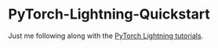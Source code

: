 # PyTorch-Lightning-Quickstart

Just me following along with the [PyTorch Lightning tutorials](https://lightning.ai/docs/pytorch/stable/starter/introduction.html).

